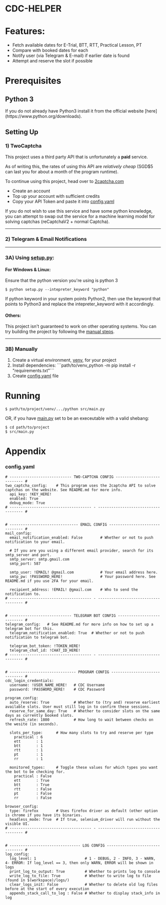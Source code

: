 <h1>CDC-HELPER</h1>

<h1>Features:</h1>
<ul>
  <li>Fetch available dates for E-Trial, BTT, RTT, Practical Lesson, PT</li>
  <li>Compare with booked dates for each</li>
  <li>Notify user (via Telegram & E-mail) if earlier date is found</li>
  <li>Attempt and reserve the slot if possible</li>
</ul> 

<h1>Prerequisites</h1>

<h2>Python 3</h2>

<p>If you do not already have Python3 install it from the official website [here](https://www.python.org/downloads).</p>
  

<h2>Setting Up</h2>

<h3>1) TwoCaptcha</h3>
<p></p>
<p>This project uses a third party API that is unfortunately a <b>paid</b> service. </p>  
<p>As of writing this, the rates of using this API are <i>relatively cheap</i> (SGD$5 can last you for about a month of the program runtime).</p>
<p>To continue using this project, head over to <a href="https://2captcha.com/" title = "2captcha">2captcha.com</a><p>
<ul>
  <li>Create an account</li>
  <li>Top up your account with sufficient credits</li>
  <li>Copy your API Token and paste it into <a href="#config-yaml" title = "config">config.yaml</a></li>
</ul>
<p>If you do not wish to use this service and have some python knowledge, you can attempt to swap out the service for a machine learning model for solving captchas (reCaptchaV2 + normal Captcha). </p>

<hr>
<h3>2) Telegram & Email Notifications</h3>


<hr>
<h3>3A) Using <a href="https://github.com/mfjkri/cdc-helper/blob/master/setup.py" title="setup.py">setup.py</a>:</h3>
<p></p> 


<h4><b>For Windows & Linux:</b></h4>

<p>Ensure that the python version you're using is python 3</p>

```
$ python setup.py --intepreter_keyword "python"
```

<p>If python keyword in your system points Python2, then use the keyword that points to Python3 and replace the intepreter_keyword with it accordingly.</p>

<h4><b>Others:</b></h4>

<p>This project isn't guaranteed to work on other operating systems. You can try building the project by following the <a href="#manual-steps">manual steps</a>.</p>


<hr>
<h3 id="manual-steps">3B) Manually</h3>

<ol>
  <li>Create a virtual environment, <a href="https://docs.python.org/3/library/venv.html" title="Python venv">venv</a>, for your project</li>
  <li>Install dependencies: ```path/to/venv_python -m pip install -r "requirements.txt"```</li>
  <li>Create <a href="#config-yaml">config.yaml</a> file</li>
</ol> 

<h1>Running</h1>

```
$ path/to/project/venv/.../python src/main.py
```
<p>OR, if you have <a href="https://github.com/mfjkri/cdc-helper/blob/master/src/main.py">main.py</a> set to be an execeutable with a valid shebang:<p>

```
$ cd path/to/project
$ src/main.py
```

<h1>Appendix</h1>

<h3 id="config-yaml">config.yaml</h3>

```
# ---------------------------- TWO-CAPTCHA CONFIG ---------------------------- #
two_captcha_config:    # This program uses the 2captcha API to solve captchas on the website. See README.md for more info.
  api_key: !KEY_HERE! 
  enabled: True
  debug_mode: True
# ------------------------------------- - ------------------------------------ #


# ------------------------------- EMAIL CONFIG ------------------------------- #
mail_config:
  email_notification_enabled: False        # Whether or not to push notification to your email.

  # If you are you using a different email provider, search for its smtp_server and port.
  smtp_server: smtp.gmail.com
  smtp_port: 587

  smtp_user: !EMAIL! @gmail.com            # Your email address here.
  smtp_pw: !PASSWORD_HERE!                 # Your password here. See README.md if you use 2FA for your email.

  recipient_address: !EMAIL! @gmail.com    # Who to send the notification to.
# ------------------------------------- - ------------------------------------ #


# ---------------------------- TELEGRAM BOT CONFIG --------------------------- #
telegram_config:   # See README.md for more info on how to set up a telegram bot for this.
  telegram_notification_enabled: True  # Whether or not to push notification to telegram bot.

  telegram_bot_token: !TOKEN_HERE!
  telegram_chat_id: !CHAT_ID_HERE!
# ------------------------------------- - ------------------------------------ #


# ------------------------------ PROGRAM CONFIG ------------------------------ #
cdc_login_credentials:
  username: !USER_NAME_HERE!   # CDC Username
  password: !PASSWORD_HERE!    # CDC Password

program_config:
  auto_reserve: True           # Whether to (try and) reserve earliest available slots. User must still log in to confirm these sessions.
  reserve_for_same_day: True   # Whether to consider slots on the same days as currently booked slots.
  refresh_rate: 1800           # How long to wait between checks on the wesite (in seconds).

  slots_per_type:      # How many slots to try and reserve per type
    practical : 6
    ett       : 1
    btt       : 1
    rtt       : 1
    pt        : 1
    rr        : 1

  monitored_types:     # Toggle these values for which types you want the bot to be checking for.
    practical : False
    ett       : True
    btt       : True
    rtt       : False
    pt        : False
    rr        : False

browser_config:
  type: firefox        # Uses firefox driver as default (other option is chrome if you have its binaries.
  headless_mode: True  # If true, selenium_driver will run without the visible UI.
# ------------------------------------- - ------------------------------------ #


# -------------------------------- LOG CONFIG -------------------------------- #
log_config:
  log_level: 1                      # 1 - DEBUG, 2 - INFO, 3 - WARN, 4- ERROR: If log_level == 3, then only WARN, ERROR will be shown in logs
  print_log_to_output: True         # Whether to prints log to console
  write_log_to_file: True           # Whether to write log to file (found in $(workspace)/logs/)
  clear_logs_init: False            # Whether to delete old log files before at the start of every execution
  appends_stack_call_to_log : False # Whether to display stack_info in log
```

